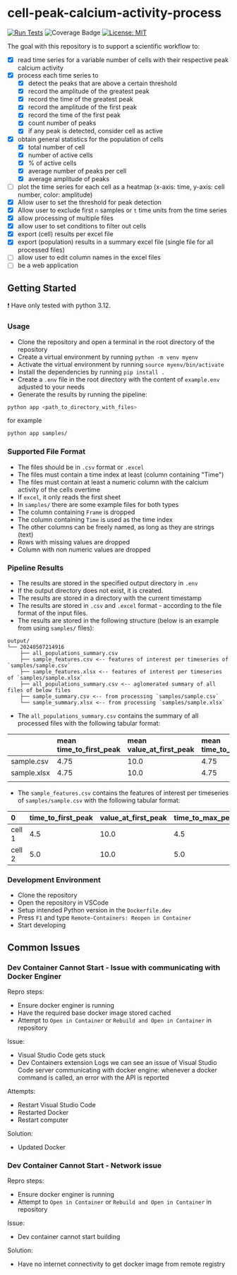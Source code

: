# cell-peak-calcium-activity-process
[![Run Tests](https://github.com/ninja-asa/cell-peak-calcium-activity-processor/actions/workflows/unit-tests.yml/badge.svg?event=pull_request)](https://github.com/ninja-asa/cell-peak-calcium-activity-processor/actions/workflows/unit-tests.yml)
![Coverage Badge](https://img.shields.io/endpoint?url=https://gist.githubusercontent.com/ninja-asa/7320bcb9e0428ed09bd965d928767f82/raw/cc121fdd7d0838075814e6735d8599829c01be01/cell-peak-calcium-activity-processor-coverage-badge.json)
[![License: MIT](https://img.shields.io/badge/License-MIT-yellow.svg)](https://opensource.org/licenses/MIT)
 

The goal with this repository is to support a scientific workflow to:

- [x] read time series for a variable number of cells with their respective peak calcium activity
- [x] process each time series to
    - [x] detect the peaks that are above a certain threshold
    - [x] record the amplitude of the greatest peak 
    - [x] record the time of the greatest peak
    - [x] record the amplitude of the first peak
    - [x] record the time of the first peak
    - [x] count number of peaks
    - [x] if any peak is detected, consider cell as active
- [x] obtain general statistics for the population of cells
    - [x] total number of cell
    - [x] number of active cells
    - [x] % of active cells
    - [x] average number of peaks per cell
    - [x] average amplitude of peaks
- [ ] plot the time series for each cell as a heatmap (x-axis: time, y-axis: cell number, color: amplitude)
- [x] Allow user to set the threshold for peak detection
- [x] Allow user to exclude first `n` samples or `t` time units from the time series
- [x] allow processing of multiple files
- [x] allow user to set conditions to filter out cells
- [x] export (cell) results per excel file
- [x] export (population) results in a summary excel file (single file for all processed files)
- [ ] allow user to edit column names in the excel files
- [ ] be a web application

## Getting Started
:exclamation: Have only tested with python 3.12.

### Usage
- Clone the repository and open a terminal in the root directory of the repository
- Create a virtual environment by running `python -m venv myenv`
- Activate the virtual environment by running `source myenv/bin/activate`
- Install the dependencies by running `pip install .`
- Create a `.env` file in the root directory with the content of `example.env` adjusted to your needs
- Generate the results by running the pipeline:
```bash
python app <path_to_directory_with_files> 
```
for example
```bash
python app samples/
```

### Supported File Format
- The files should be in `.csv` format or `.excel`
- The files must contain a time index at least (column containing "Time")
- The files must contain at least a numeric column with the calcium activity of the cells overtime
- If `excel`, it only reads the first sheet
- In `samples/` there are some example files for both types
- The column containing `Frame` is dropped
- The column containing `Time` is used as the time index
- The other columns can be freely named, as long as they are strings (text)
- Rows with missing values are dropped
- Column with non numeric values are dropped

### Pipeline Results
- The results are stored in the specified output directory in `.env`
- If the output directory does not exist, it is created.
- The results are stored in a directory with the current timestamp
- The results are stored in `.csv` and `.excel` format - according to the file format of the input files.
- The results are stored in the following structure (below is an example from using `samples/` files):
```
output/
└── 20240507214916
    ├── all_populations_summary.csv
    ├── sample_features.csv <-- features of interest per timeseries of `samples/sample.csv`
    ├── sample_features.xlsx <-- features of interest per timeseries of `samples/sample.xlsx`
    ├── all_populations_summary.csv <-- aglomerated summary of all files of below files
    ├── sample_summary.csv <-- from processing `samples/sample.csv`
    └── sample_summary.xlsx <-- from processing `samples/sample.xlsx`
```
- The `all_populations_summary.csv` contains the summary of all processed files with the following tabular format:

|                                                                      | mean time_to_first_peak | mean value_at_first_peak | mean time_to_max_peak | mean value_at_max_peak | mean nr_peaks | nr_true is_active | percentage_true is_active | total_instances |
| :------------------------------------------------------------------- | :---------------------- | :----------------------- | :-------------------- | :--------------------- | :------------ | :---------------- | :------------------------ | :-------------- |
| sample.csv  | 4.75                    | 10.0                     | 4.75                  | 10.0                   | 1.0           | 2.0               | 100.0                     | 2.0             |
| sample.xlsx | 4.75                    | 10.0                     | 4.75                  | 10.0                   | 1.0           | 2.0               | 100.0                     | 2.0             |
|                                                                      |                         |                          |                       |                        |               |                   |                           |                 |
- The `sample_features.csv` contains the features of interest per timeseries of `samples/sample.csv` with the following tabular format:

| 0      | time_to_first_peak | value_at_first_peak | time_to_max_peak | value_at_max_peak | is_active | nr_peaks |
| :----- | :----------------- | :------------------ | :--------------- | :---------------- | :-------- | :------- |
| cell 1 | 4.5                | 10.0                | 4.5              | 10.0              | True      | 1.0      |
| cell 2 | 5.0                | 10.0                | 5.0              | 10.0              | True      | 1.0      |
### Development Environment
- Clone the repository
- Open the repository in VSCode
- Setup intended Python version in the `Dockerfile.dev`
- Press `F1` and type `Remote-Containers: Reopen in Container`
- Start developing

## Common Issues
### Dev Container Cannot Start - Issue with communicating with Docker Enginer
Repro steps:
- Ensure docker enginer is running
- Have the required base docker image stored cached 
- Attempt to `Open in Container` or `Rebuild and Open in Container` in repository

Issue:
- Visual Studio Code gets stuck
- Dev Containers extension Logs we can see an issue of Visual Studio Code server communicating with docker engine: whenever a docker command is called, an error with the API is reported

Attempts:
- Restart Visual Studio Code
- Restarted Docker
- Restart computer
  
Solution:
- Updated Docker

### Dev Container Cannot Start - Network issue
Repro steps:
- Ensure docker enginer is running
- Attempt to `Open in Container` or `Rebuild and Open in Container` in repository

Issue:
- Dev container cannot start building
 
Solution:
- Have no internet connectivity to get docker image from remote registry
